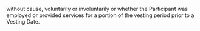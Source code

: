 without  cause,  voluntarily  or  involuntarily  or  whether  the  Participant  was  employed  or  provided  services
for a portion of the vesting period prior to a Vesting Date.